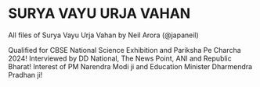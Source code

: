 # SURYA VAYU URJA VAHAN
<p>All files of Surya Vayu Urja Vahan by Neil Arora (@japaneil)</p>
Qualified for CBSE National Science Exhibition and Pariksha Pe Charcha 2024!
Interviewed by DD National, The News Point, ANI and Republic Bharat!
Interest of PM Narendra Modi ji and Education Minister Dharmendra Pradhan ji!

